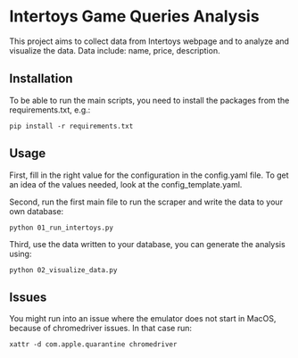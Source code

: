 # Intertoys Game Queries Analysis
This project aims to collect data from Intertoys webpage and to analyze and visualize the data. 
Data include: name, price, description. 

## Installation

To be able to run the main scripts, you need to install the packages from the requirements.txt, e.g.:

```
pip install -r requirements.txt
```

## Usage
First, fill in the right value for the configuration in the config.yaml file. To get an idea of the
values needed, look at the config_template.yaml.


Second, run the first main file to run the scraper and write the data to your own database:

```
python 01_run_intertoys.py
```

Third, use the data written to your database, you can generate the analysis using:

```
python 02_visualize_data.py
```

## Issues
You might run into an issue where the emulator does not start in MacOS, because of chromedriver issues. In that case run:

```
xattr -d com.apple.quarantine chromedriver
```
